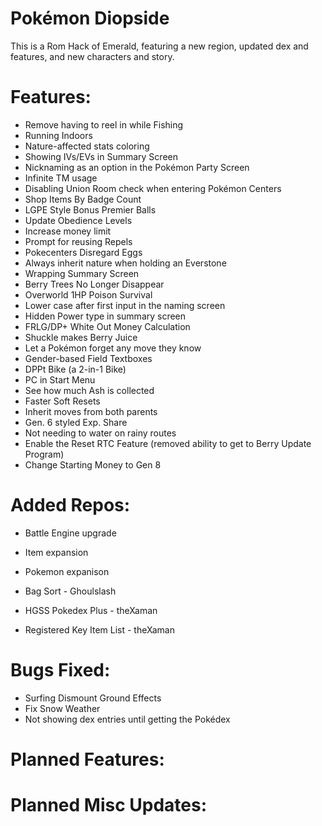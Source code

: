 # Pokémon Diopside

This is a Rom Hack of Emerald, featuring a new region, updated dex and features, and new characters and story.

# Features:

* Remove having to reel in while Fishing
* Running Indoors
* Nature-affected stats coloring
* Showing IVs/EVs in Summary Screen
* Nicknaming as an option in the Pokémon Party Screen
* Infinite TM usage
* Disabling Union Room check when entering Pokémon Centers
* Shop Items By Badge Count
* LGPE Style Bonus Premier Balls
* Update Obedience Levels
* Increase money limit
* Prompt for reusing Repels
* Pokecenters Disregard Eggs
* Always inherit nature when holding an Everstone
* Wrapping Summary Screen
* Berry Trees No Longer Disappear
* Overworld 1HP Poison Survival
* Lower case after first input in the naming screen
* Hidden Power type in summary screen
* FRLG/DP+ White Out Money Calculation
* Shuckle makes Berry Juice
* Let a Pokémon forget any move they know
* Gender-based Field Textboxes
* DPPt Bike (a 2-in-1 Bike)
* PC in Start Menu
* See how much Ash is collected
* Faster Soft Resets
* Inherit moves from both parents
* Gen. 6 styled Exp. Share
* Not needing to water on rainy routes
* Enable the Reset RTC Feature (removed ability to get to Berry Update Program)
* Change Starting Money to Gen 8

# Added Repos:

* Battle Engine upgrade
* Item expansion
* Pokemon expanison

* Bag Sort - Ghoulslash
* HGSS Pokedex Plus - theXaman
* Registered Key Item List - theXaman

# Bugs Fixed:

* Surfing Dismount Ground Effects
* Fix Snow Weather
* Not showing dex entries until getting the Pokédex

# Planned Features:

# Planned Misc Updates:
